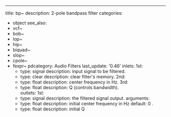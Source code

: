---
title: bp~
description: 2-pole bandpass filter
categories:
- object
see_also:
- vcf~
- bob~
- lop~
- hip~
- biquad~
- slop~
- cpole~
- fexpr~
pdcategory: Audio Filters
last_update: '0.46'
inlets:
  1st:
  - type: signal
    description: input signal to be filtered. 
  - type: clear
    description: clear filter's memory.
  2nd:
  - type: float
    description: center frequency in Hz.
  3rd:
  - type: float
    description:  Q (controls bandwidth).  	
outlets:
  1st:
  - type: signal
    description: the filtered signal output.
arguments:
  - type: float
    description: initial center frequency in Hz 
  default: 0
.
  - type: float
    description: initial Q 